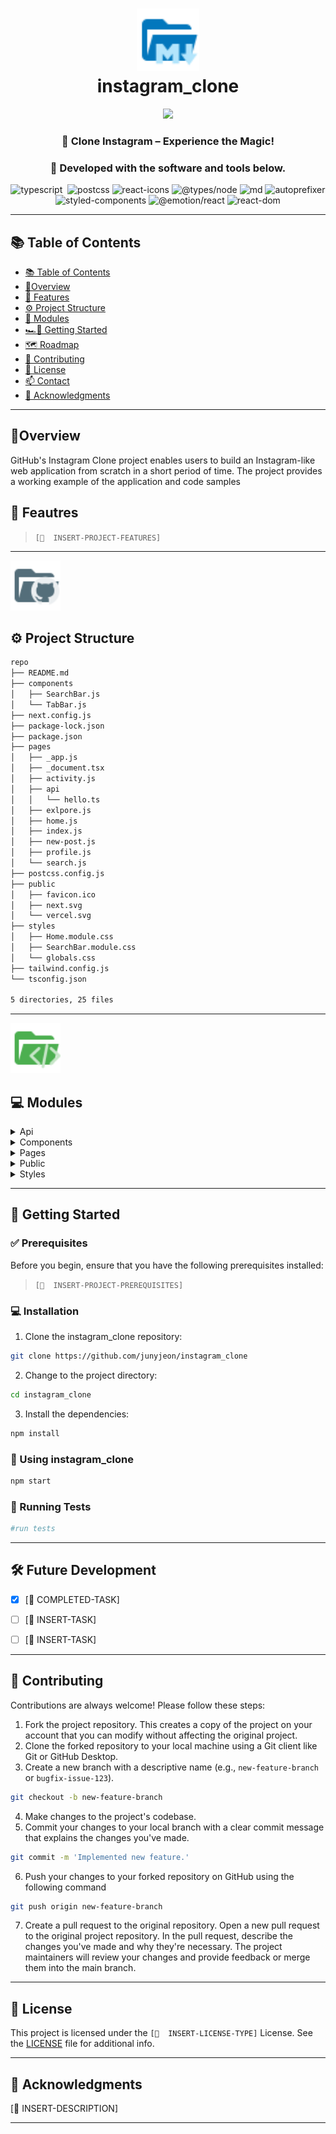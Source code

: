 
<div align="center">
<h1 align="center">
<img src="https://raw.githubusercontent.com/PKief/vscode-material-icon-theme/ec559a9f6bfd399b82bb44393651661b08aaf7ba/icons/folder-markdown-open.svg" width="100" />
<br>
instagram_clone
</h1>
 <img src="https://github.com/junyjeon/instagram_clone/assets/98337069/66fc764c-214e-45a0-b4d8-6cddbdfaf84d">
<h3 align="center">📍 Clone Instagram – Experience the Magic!</h3>
<h3 align="center">🚀 Developed with the software and tools below.</h3>
<p align="center">

<img src="https://img.shields.io/badge/TypeScript-3178C6.svg?style=for-the-badge&logo=TypeScript&logoColor=white" alt="typescript" />
<img src="https://img.shields.io/badge/PostCSS-DD3A0A.svg?style=for-the-badge&logo=PostCSS&logoColor=white" alt="" />
<img src="https://img.shields.io/badge/Autoprefixer-DD3735.svg?style=for-the-badge&logo=Autoprefixer&logoColor=white" alt="postcss" />
<img src="https://img.shields.io/badge/styledcomponents-DB7093.svg?style=for-the-badge&logo=styled-components&logoColor=white" alt="react-icons" />
<img src="https://img.shields.io/badge/Markdown-000000.svg?style=for-the-badge&logo=Markdown&logoColor=white" alt="@types/node" />

<img src="https://img.shields.io/badge/SVG-FFB13B.svg?style=for-the-badge&logo=SVG&logoColor=black" alt="md" />
<img src="https://img.shields.io/badge/JavaScript-F7DF1E.svg?style=for-the-badge&logo=JavaScript&logoColor=black" alt="autoprefixer" />
<img src="https://img.shields.io/badge/JSON-000000.svg?style=for-the-badge&logo=JSON&logoColor=white" alt="styled-components" />
<img src="https://img.shields.io/badge/ESLint-4B32C3.svg?style=for-the-badge&logo=ESLint&logoColor=white" alt="@emotion/react" />
<img src="https://img.shields.io/badge/React-61DAFB.svg?style=for-the-badge&logo=React&logoColor=black" alt="react-dom" />
</p>

</div>


---
## 📚 Table of Contents
- [📚 Table of Contents](#-table-of-contents)
- [📍Overview](#-introdcution)
- [🔮 Features](#-features)
- [⚙️ Project Structure](#project-structure)
- [🧩 Modules](#modules)
- [🏎💨 Getting Started](#-getting-started)
- [🗺 Roadmap](#-roadmap)
- [🤝 Contributing](#-contributing)
- [🪪 License](#-license)
- [📫 Contact](#-contact)
- [🙏 Acknowledgments](#-acknowledgments)

---

## 📍Overview

GitHub's Instagram Clone project enables users to build an Instagram-like web application from scratch in a short period of time. The project provides a working example of the application and code samples

## 🔮 Feautres

> `[📌  INSERT-PROJECT-FEATURES]`

---

<img src="https://raw.githubusercontent.com/PKief/vscode-material-icon-theme/ec559a9f6bfd399b82bb44393651661b08aaf7ba/icons/folder-github-open.svg" width="80" />

## ⚙️ Project Structure

```bash
repo
├── README.md
├── components
│   ├── SearchBar.js
│   └── TabBar.js
├── next.config.js
├── package-lock.json
├── package.json
├── pages
│   ├── _app.js
│   ├── _document.tsx
│   ├── activity.js
│   ├── api
│   │   └── hello.ts
│   ├── exlpore.js
│   ├── home.js
│   ├── index.js
│   ├── new-post.js
│   ├── profile.js
│   └── search.js
├── postcss.config.js
├── public
│   ├── favicon.ico
│   ├── next.svg
│   └── vercel.svg
├── styles
│   ├── Home.module.css
│   ├── SearchBar.module.css
│   └── globals.css
├── tailwind.config.js
└── tsconfig.json

5 directories, 25 files
```
---

<img src="https://raw.githubusercontent.com/PKief/vscode-material-icon-theme/ec559a9f6bfd399b82bb44393651661b08aaf7ba/icons/folder-src-open.svg" width="80" />

## 💻 Modules
<details closed><summary>Api</summary>

| File     | Summary                                                                                                                                                                                                          | Module             |
|:---------|:-----------------------------------------------------------------------------------------------------------------------------------------------------------------------------------------------------------------|:-------------------|
| hello.ts | This code provides an example of how to use Next.js API routes to create a handler function that will respond with a status of 200 and a JSON object containing a name property with the value of ' John Doe ' . | pages/api/hello.ts |

</details>

<details closed><summary>Components</summary>

| File         | Summary                                                                                                                                                                                                                              | Module                  |
|:-------------|:-------------------------------------------------------------------------------------------------------------------------------------------------------------------------------------------------------------------------------------|:------------------------|
| SearchBar.js | This code creates a search bar component that takes a search term and calls a function with the search term when the search button is clicked . It includes an input field and a search button .                                     | components/SearchBar.js |
| TabBar.js    | This code creates a tab bar at the bottom of the page with five icons linking to different pages . It uses React , styled components , and React Icons to create a fixed tab bar with icons for Home , Explore , New Post , Activity | components/TabBar.js    |

</details>

<details closed><summary>Pages</summary>

| File          | Summary                                                                                                                                                                                                                                                         | Module              |
|:--------------|:----------------------------------------------------------------------------------------------------------------------------------------------------------------------------------------------------------------------------------------------------------------|:--------------------|
| activity.js   | This code creates a React component that displays a list of activities , such as likes , comments , follows , and mentions . It also includes a tab bar that allows the user to filter the activities by " You " or " Following " . The activities              | pages/activity.js   |
| profile.js    | This code creates a profile page with a profile header , stats , and post tabs . The profile header includes an avatar , username , bio , and edit profile button . The post tabs allow the user to switch between posts and saved posts . The posts            | pages/profile.js    |
| _app.js       | This code imports the useRouter and useEffect functions from the ' next / router ' and ' react ' libraries respectively , and imports the global stylesheet . It then creates a function called MyApp which takes in a Component and page                       | pages/_app.js       |
| exlpore.js    | This code is a React component that implements an infinite scroll feature and a search bar . It uses the styled - components library to style the components , and the react - infinite - scroll - component library to implement the infinite scroll feature . | pages/exlpore.js    |
| _document.tsx | This code creates a document component that imports HTML , Head , Main , and NextScript components from the Next / Document library . It then returns an HTML element with a language attribute of " en " and contains the Head , Main , and NextScript         | pages/_document.tsx |
| search.js     | This code exports an array of objects containing post titles and content , as well as a function that filters the array based on a query string .                                                                                                               | pages/search.js     |
| index.js      | This code is a React component for a simple Instagram clone using Next.js . It imports the Head component from Next.js and the TabBar component from the components folder . It also sets the title , description , and favicon for the                         | pages/index.js      |
| new-post.js   | This code creates a React component that allows users to upload a photo or video , add a caption , location , and tags , and post it . It also includes a social sharing feature that allows users to share their post on Facebook , Twitter ,                  | pages/new-post.js   |
| home.js       | This code is a React component that displays posts from a dummy API . It includes components for a TabBar , Post , and SearchBar . It also includes styling for the Post , PostHeader , User , Avatar , Username , PostImage ,                                  | pages/home.js       |

</details>

<details closed><summary>Public</summary>

| File        | Summary                                                                                                                                                                                                                   | Module             |
|:------------|:--------------------------------------------------------------------------------------------------------------------------------------------------------------------------------------------------------------------------|:-------------------|
| next.svg    | This code creates an SVG ( Scalable Vector Graphics ) image with two paths . The image is composed of two shapes , one with a width of 394 and a height of 80 , and the other with a width of 81 and a                    | public/next.svg    |
| vercel.svg  | This code is an SVG ( Scalable Vector Graphics ) image of a black rectangle with a white outline . It contains a path element with a black fill and a viewBox of 283x64 . It is used to create a graphical representation | public/vercel.svg  |
| favicon.ico | This code is an error message indicating that a file could not be decoded because it is not a text or UTF-8 file .                                                                                                        | public/favicon.ico |

</details>

<details closed><summary>Styles</summary>

| File                 | Summary                                                                                                                                                                                                                       | Module                      |
|:---------------------|:------------------------------------------------------------------------------------------------------------------------------------------------------------------------------------------------------------------------------|:----------------------------|
| Home.module.css      | This code creates a container with padding , a main section with min - height , padding , flex , display , flex - direction , justify - content , and align - items , a footer with display , flex , padding , border - top   | styles/Home.module.css      |
| globals.css          | This code sets the default font family , text color , and background color for a webpage . It also sets the box - sizing to border - box and changes the color scheme to dark when the user prefers a dark color scheme .     | styles/globals.css          |
| SearchBar.module.css | This code creates a search form with a text input and a search button . The form is displayed as a flex container with items aligned and justified to the center . The text input has a padding of 0.5rem , font size of 1rem | styles/SearchBar.module.css |

</details>
<hr />

## 🚀 Getting Started

### ✅ Prerequisites

Before you begin, ensure that you have the following prerequisites installed:
> `[📌  INSERT-PROJECT-PREREQUISITES]`

### 💻 Installation

1. Clone the instagram_clone repository:
```sh
git clone https://github.com/junyjeon/instagram_clone
```

2. Change to the project directory:
```sh
cd instagram_clone
```

3. Install the dependencies:
```sh
npm install
```

### 🤖 Using instagram_clone

```sh
npm start
```

### 🧪 Running Tests
```sh
#run tests
```

<hr />

## 🛠 Future Development
- [X] [📌  COMPLETED-TASK]
- [ ] [📌  INSERT-TASK]
- [ ] [📌  INSERT-TASK]


---

## 🤝 Contributing
Contributions are always welcome! Please follow these steps:
1. Fork the project repository. This creates a copy of the project on your account that you can modify without affecting the original project.
2. Clone the forked repository to your local machine using a Git client like Git or GitHub Desktop.
3. Create a new branch with a descriptive name (e.g., `new-feature-branch` or `bugfix-issue-123`).
```sh
git checkout -b new-feature-branch
```
4. Make changes to the project's codebase.
5. Commit your changes to your local branch with a clear commit message that explains the changes you've made.
```sh
git commit -m 'Implemented new feature.'
```
6. Push your changes to your forked repository on GitHub using the following command
```sh
git push origin new-feature-branch
```
7. Create a pull request to the original repository.
Open a new pull request to the original project repository. In the pull request, describe the changes you've made and why they're necessary.
The project maintainers will review your changes and provide feedback or merge them into the main branch.

---

## 🪪 License

This project is licensed under the `[📌  INSERT-LICENSE-TYPE]` License. See the [LICENSE](https://docs.github.com/en/communities/setting-up-your-project-for-healthy-contributions/adding-a-license-to-a-repository) file for additional info.

---

## 🙏 Acknowledgments

[📌  INSERT-DESCRIPTION]


---

